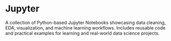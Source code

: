 # Jupyter
A collection of Python-based Jupyter Notebooks showcasing data cleaning, EDA, visualization, and machine learning workflows. Includes reusable code and practical examples for learning and real-world data science projects.
